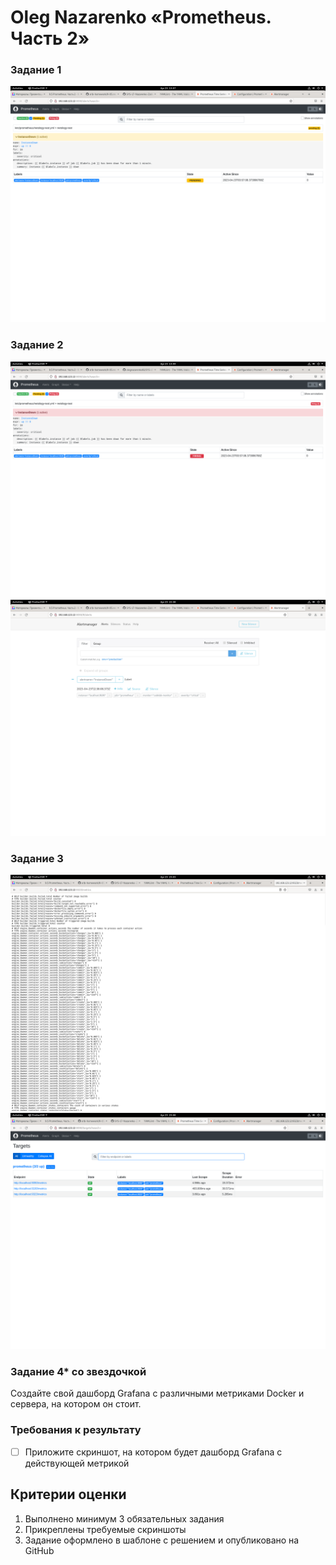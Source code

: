 # Oleg Nazarenko «Prometheus. Часть 2»


### Задание 1
![Monitoring](https://github.com/olegnazarenko92/SYS-17-Nazarenko-Zabbix2/blob/3e957bfc5863b525fd51338a67f4bcf974dfd09c/Screenshot%20from%202023-04-23%2013-57-44.png)

### Задание 2
![Monitoring](https://github.com/olegnazarenko92/SYS-17-Nazarenko-Zabbix2/blob/fad9214433150246587730ff3fa4ff68ce6cbec1/Screenshot%20from%202023-04-23%2013-59-48.png)
![Monitoring](https://github.com/olegnazarenko92/SYS-17-Nazarenko-Zabbix2/blob/ae25acce63c9be87d2397828d80ae271f1074d46/Screenshot%20from%202023-04-23%2022-38-31.png)

### Задание 3
![Monitoring](https://github.com/olegnazarenko92/SYS-17-Nazarenko-Zabbix2/blob/22b19af5d60a59c1cb7c52c3c86bfe06078bd0f6/Screenshot%20from%202023-04-23%2023-03-04.png)
![Monitoring](https://github.com/olegnazarenko92/SYS-17-Nazarenko-Zabbix2/blob/a4b540b6e4bff64a929e8ead87e6fc2884935655/Screenshot%20from%202023-04-23%2023-08-41.png)

### Задание 4* со звездочкой 

Создайте свой дашборд Grafana с различными метриками Docker и сервера, на котором он стоит.

### Требования к результату
- [ ] Приложите скриншот, на котором будет дашборд Grafana с действующей метрикой

## Критерии оценки
1. Выполнено минимум 3 обязательных задания
2. Прикреплены требуемые скриншоты
3. Задание оформлено в шаблоне с решением и опубликовано на GitHub
